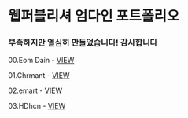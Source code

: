 # 웹퍼블리셔 엄다인 포트폴리오
### 부족하지만 열심히 만들었습니다! 감사합니다

00.Eom Dain - [VIEW](https://user-images.githubusercontent.com/68582720/93992299-58017b00-fdc8-11ea-976a-4fbf64a0e4fa.png)

01.Chrmant - [VIEW](https://user-images.githubusercontent.com/68582720/93992335-6354a680-fdc8-11ea-9726-fb32e31661b6.png)

02.emart - [VIEW](https://user-images.githubusercontent.com/68582720/93992360-6a7bb480-fdc8-11ea-8aa7-def8b336f18a.png)

03.HDhcn - [VIEW](https://user-images.githubusercontent.com/68582720/93992381-6fd8ff00-fdc8-11ea-8711-7addd9c1f152.png)

